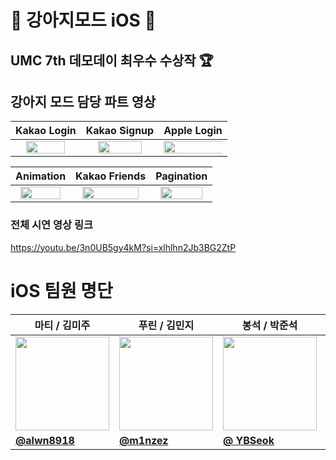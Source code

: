 # 🐶 강아지모드 iOS 🍎

## UMC 7th 데모데이 최우수 수상작 🏆

## 강아지 모드 담당 파트 영상
| Kakao Login | Kakao Signup | Apple Login |
| --- | --- | --- |
|<center> <img src = "https://github.com/user-attachments/assets/1463352c-f031-4046-951c-0d727d318d24" width = "80%" height = "80%"/>  </center>| <center> <img src = "https://github.com/user-attachments/assets/6ac8ebf7-02c0-4da7-b64a-523c029e4300" width = "80%" height = "80%"/> </center> | <center> <img src = "https://github.com/user-attachments/assets/380a0f87-a4fc-4b30-9d59-847ae23351a5" width = "110%" height = "110%"/> </center> | 

| Animation | Kakao Friends | Pagination |
| --- | --- | --- |
|<center> <img src = "https://github.com/user-attachments/assets/6bbdf8d4-8b04-44c5-b893-be53ec256c85" width = "90%" height = "90%"/>  </center>| <center> <img src = "https://github.com/user-attachments/assets/b6cfc560-6c7c-4d26-aa89-bd7646d8f1ab" width = "90%" height = "90%"/> </center> | <center> <img src = "https://github.com/user-attachments/assets/07b861d6-7178-438d-be6a-d99de0d3ab40" width = "90%" height = "90%"/> </center> | 


### 전체 시연 영상 링크
https://youtu.be/3n0UB5gy4kM?si=xlhlhn2Jb3BG2ZtP


# iOS 팀원 명단
| 마티 / 김미주 | 푸린 / 김민지 | 봉석 / 박준석 | 루디 / 이승준 |
| --- | --- | --- | --- |
| <center> <img width="150px" src="https://avatars.githubusercontent.com/u/133081015?v=4" /></center> | <center> <img width="150px" src="https://avatars.githubusercontent.com/u/90819894?v=4" /></center> | <center> <img width="150px" src="https://avatars.githubusercontent.com/u/112086285?v=4" /></center> | <center> <img width="150px" src="https://avatars.githubusercontent.com/u/54970536?v=4" /></center> |
| **[@alwn8918](https://github.com/alwn8918)** | **[@m1nzez](https://github.com/m1nzez)** | **[@ YBSeok](https://github.com/YBSeok)** | **[@Rudy-009](https://github.com/Rudy-009)** |

